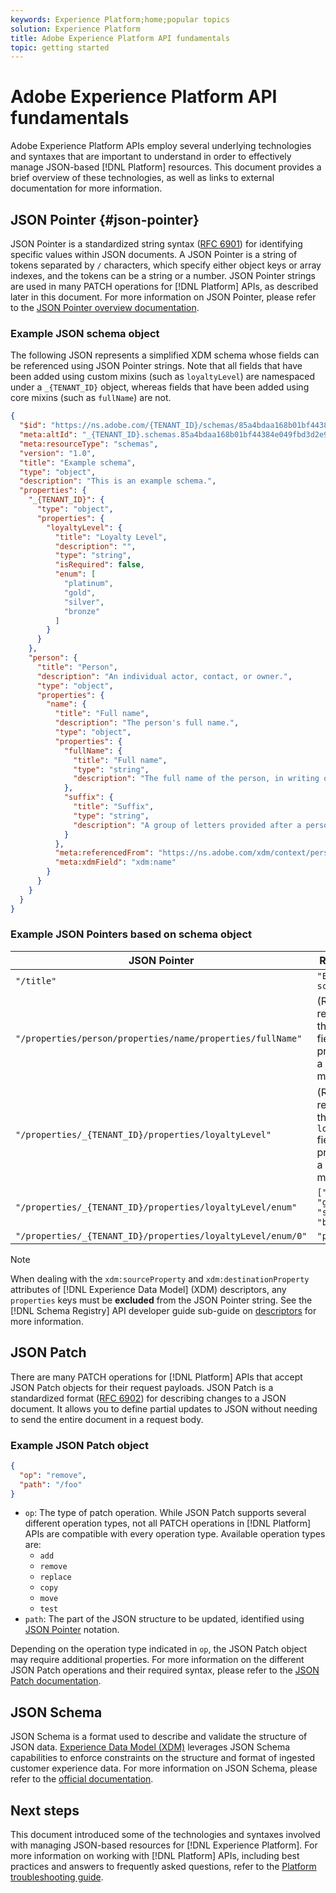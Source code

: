 ```yaml
---
keywords: Experience Platform;home;popular topics
solution: Experience Platform
title: Adobe Experience Platform API fundamentals
topic: getting started
---
```


# Adobe Experience Platform API fundamentals

Adobe Experience Platform APIs employ several underlying technologies and syntaxes that are important to understand in order to effectively manage JSON-based [!DNL Platform] resources. This document provides a brief overview of these technologies, as well as links to external documentation for more information.

## JSON Pointer {#json-pointer}

JSON Pointer is a standardized string syntax ([RFC 6901](https://tools.ietf.org/html/rfc6901)) for identifying specific values within JSON documents. A JSON Pointer is a string of tokens separated by `/` characters, which specify either object keys or array indexes, and the tokens can be a string or a number. JSON Pointer strings are used in many PATCH operations for [!DNL Platform] APIs, as described later in this document. For more information on JSON Pointer, please refer to the [JSON Pointer overview documentation](https://rapidjson.org/md_doc_pointer.html). 

### Example JSON schema object

The following JSON represents a simplified XDM schema whose fields can be referenced using JSON Pointer strings. Note that all fields that have been added using custom mixins (such as `loyaltyLevel`) are namespaced under a `_{TENANT_ID}` object, whereas fields that have been added using core mixins (such as `fullName`) are not.

```json
{
  "$id": "https://ns.adobe.com/{TENANT_ID}/schemas/85a4bdaa168b01bf44384e049fbd3d2e9b2ffaca440d35b9",
  "meta:altId": "_{TENANT_ID}.schemas.85a4bdaa168b01bf44384e049fbd3d2e9b2ffaca440d35b9",
  "meta:resourceType": "schemas",
  "version": "1.0",
  "title": "Example schema",
  "type": "object",
  "description": "This is an example schema.",
  "properties": {
    "_{TENANT_ID}": {
      "type": "object",
      "properties": {
        "loyaltyLevel": {
          "title": "Loyalty Level",
          "description": "",
          "type": "string",
          "isRequired": false,
          "enum": [
            "platinum",
            "gold",
            "silver",
            "bronze"
          ]
        }
      }
    },
    "person": {
      "title": "Person",
      "description": "An individual actor, contact, or owner.",
      "type": "object",
      "properties": {
        "name": {
          "title": "Full name",
          "description": "The person's full name.",
          "type": "object",
          "properties": {
            "fullName": {
              "title": "Full name",
              "type": "string",
              "description": "The full name of the person, in writing order most commonly accepted in the language of the name.",
            },
            "suffix": {
              "title": "Suffix",
              "type": "string",
              "description": "A group of letters provided after a person's name to provide additional information. The `suffix` is used at the end of someones name. For example Jr., Sr., M.D., PhD, I, II, III, etc.",
            }
          },
          "meta:referencedFrom": "https://ns.adobe.com/xdm/context/person-name",
          "meta:xdmField": "xdm:name"
        }
      }
    }
  }
}
```

### Example JSON Pointers based on schema object

| JSON Pointer | Resolves to |
| --- | --- |
| `"/title"` | `"Example schema"` |
|  `"/properties/person/properties/name/properties/fullName"` | (Returns a reference to the `fullName` field, provided by a core mixin.) |
| `"/properties/_{TENANT_ID}/properties/loyaltyLevel"` | (Returns a reference to the `loyaltyLevel` field, provided by a custom mixin.) |
| `"/properties/_{TENANT_ID}/properties/loyaltyLevel/enum"` | `["platinum", "gold", "silver", "bronze"]` |
| `"/properties/_{TENANT_ID}/properties/loyaltyLevel/enum/0"` | `"platinum"` |

>[!NOTE]
>
>When dealing with the `xdm:sourceProperty` and `xdm:destinationProperty` attributes of [!DNL Experience Data Model] (XDM) descriptors, any `properties` keys must be **excluded** from the JSON Pointer string. See the [!DNL Schema Registry] API developer guide sub-guide on [descriptors](../xdm/api/descriptors.md) for more information.

## JSON Patch

There are many PATCH operations for [!DNL Platform] APIs that accept JSON Patch objects for their request payloads. JSON Patch is a standardized format ([RFC 6902](https://tools.ietf.org/html/rfc6902)) for describing changes to a JSON document. It allows you to define partial updates to JSON without needing to send the entire document in a request body.

### Example JSON Patch object

```json
{
  "op": "remove",
  "path": "/foo"
}
```

* `op`: The type of patch operation. While JSON Patch supports several different operation types, not all PATCH operations in [!DNL Platform] APIs are compatible with every operation type. Available operation types are:
    * `add`
    * `remove`
    * `replace`
    * `copy`
    * `move`
    * `test`
* `path`: The part of the JSON structure to be updated, identified using [JSON Pointer](#json-pointer) notation.

Depending on the operation type indicated in `op`, the JSON Patch object may require additional properties. For more information on the different JSON Patch operations and their required syntax, please refer to the [JSON Patch documentation](http://jsonpatch.com/).

## JSON Schema

JSON Schema is a format used to describe and validate the structure of JSON data. [Experience Data Model (XDM)](../xdm/home.md) leverages JSON Schema capabilities to enforce constraints on the structure and format of ingested customer experience data. For more information on JSON Schema, please refer to the [official documentation](https://json-schema.org/).

## Next steps

This document introduced some of the technologies and syntaxes involved with managing JSON-based resources for [!DNL Experience Platform]. For more information on working with [!DNL Platform] APIs, including best practices and answers to frequently asked questions, refer to the [Platform troubleshooting guide](troubleshooting.md).